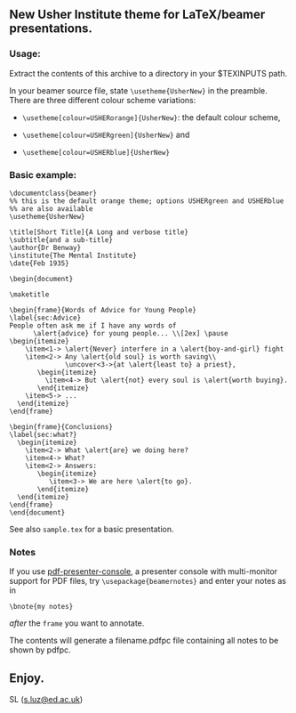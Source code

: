 ## New Usher Institute theme for LaTeX/beamer presentations.  

### Usage:

Extract the contents of this archive to a directory in your $TEXINPUTS
path.

In your beamer source file, state `\usetheme{UsherNew}` in the
preamble. There are three different colour scheme variations:

- `\usetheme[colour=USHERorange]{UsherNew}`: the default colour scheme, 

- `\usetheme[colour=USHERgreen]{UsherNew}` and

- `\usetheme[colour=USHERblue]{UsherNew}`

### Basic example:

```TeX
\documentclass{beamer}
%% this is the default orange theme; options USHERgreen and USHERblue
%% are also available
\usetheme{UsherNew} 

\title[Short Title]{A Long and verbose title}
\subtitle{and a sub-title}
\author{Dr Benway}
\institute{The Mental Institute}
\date{Feb 1935}

\begin{document}

\maketitle

\begin{frame}{Words of Advice for Young People}
\label{sec:Advice}
People often ask me if I have any words of
      \alert{advice} for young people... \\[2ex] \pause
\begin{itemize}
    \item<1-> \alert{Never} interfere in a \alert{boy-and-girl} fight
    \item<2-> Any \alert{old soul} is worth saving\\
              \uncover<3->{at \alert{least to} a priest},
       \begin{itemize}
         \item<4-> But \alert{not} every soul is \alert{worth buying}.
       \end{itemize}
    \item<5-> ...
  \end{itemize}
\end{frame}

\begin{frame}{Conclusions}
\label{sec:what?}
  \begin{itemize}
    \item<2-> What \alert{are} we doing here?
    \item<4-> What?
    \item<2-> Answers:
       \begin{itemize}
          \item<3-> We are here \alert{to go}.
       \end{itemize}
  \end{itemize}
\end{frame}
\end{document}
```

See also `sample.tex` for a basic presentation. 

### Notes

If you use [pdf-presenter-console](https://pdfpc.github.io/), a
presenter console with multi-monitor support for PDF files, try
`\usepackage{beamernotes}` and enter your notes as in

```Tex
\bnote{my notes}
```

*after* the `frame` you want to annotate.

The contents will generate a filename.pdfpc file containing
all notes to be shown by pdfpc.


Enjoy.
--
SL (s.luz@ed.ac.uk)
